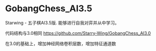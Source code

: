 # GobangChess_AI3.5
Starwing - 五子棋AI3.5版. 能够进行自我对弈并从中学习。

代码结构与3.0相同
https://github.com/Starry-Wing/GobangChess_AI3.0

在3.0的基础上，增加神经网络卷积层数，增加特征通道数
